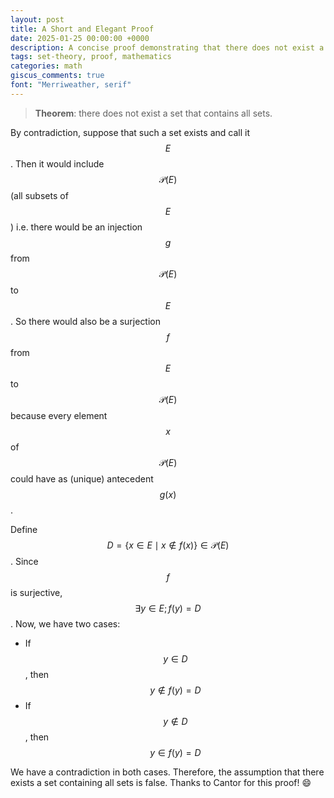 ```yaml
---
layout: post
title: A Short and Elegant Proof
date: 2025-01-25 00:00:00 +0000
description: A concise proof demonstrating that there does not exist a set that contains all sets!
tags: set-theory, proof, mathematics
categories: math
giscus_comments: true
font: "Merriweather, serif"
---
```



> **Theorem**: there does not exist a set that contains all sets.

By contradiction, suppose that such a set exists and call it $$E$$. Then it would include $$\mathcal{P}(E)$$ (all subsets of $$E$$) i.e. there would be an injection $$g$$ from $$\mathcal{P}(E)$$ to $$E$$. So there would also be a surjection $$f$$ from $$E$$ to $$\mathcal{P}(E)$$ because every element $$x$$ of $$\mathcal{P}(E)$$ could have as (unique) antecedent $$g(x)$$.

Define $$D = \{x \in E \mid x \notin f(x)\} \in \mathcal{P}(E)$$. Since $$f$$ is surjective, $$\exists y \in E; f(y) = D$$. Now, we have two cases:
- If $$y \in D$$, then $$y \notin f(y) = D$$
- If $$y \notin D$$, then $$y \in f(y) = D$$

We have a contradiction in both cases. Therefore, the assumption that there exists a set containing all sets is false.
Thanks to Cantor for this proof! :smile: